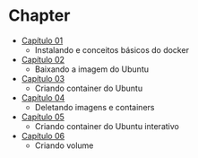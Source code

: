 # Chapter

* [Capítulo 01](chapter01/README.md)
  * Instalando e conceitos básicos do docker  
* [Capítulo 02](chapter02/README.md)
  * Baixando a imagem do Ubuntu
* [Capítulo 03](chapter03/README.md)
  * Criando container do Ubuntu
* [Capítulo 04](chapter04/README.md)
  * Deletando imagens e containers
* [Capítulo 05](chapter05/README.md)
  * Criando container do Ubuntu interativo
* [Capítulo 06](chapter06/README.md)
  * Criando volume


